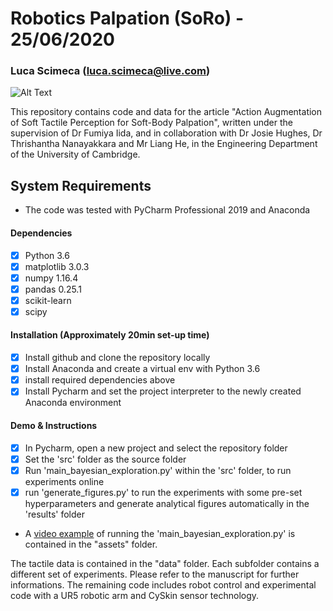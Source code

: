 # Robotics Palpation (SoRo) - 25/06/2020
### Luca Scimeca (luca.scimeca@live.com) 

![Alt Text](https://github.com/lucascimeca/Robotics_Palpation/blob/master/assets/NMI_palpation_short.gif)

This repository contains code and data for the article "Action Augmentation of Soft Tactile Perception for Soft-Body Palpation", written under the supervision of Dr Fumiya Iida, and in collaboration with Dr Josie Hughes, Dr Thrishantha Nanayakkara and Mr Liang He, in the Engineering Department of the University of Cambridge.

## System Requirements

* The code was tested with PyCharm Professional 2019 and Anaconda

#### Dependencies
- [x] Python 3.6
- [x] matplotlib 3.0.3
- [x] numpy 1.16.4
- [x] pandas 0.25.1
- [x] scikit-learn
- [x] scipy

#### Installation (Approximately 20min set-up time)
- [x] Install github and clone the repository locally 
- [x] Install Anaconda and create a virtual env with Python 3.6
- [x] install required dependencies above
- [x] Install Pycharm and set the project interpreter to the newly created Anaconda environment

#### Demo & Instructions
- [x] In Pycharm, open a new project and select the repository folder
- [x] Set the 'src' folder as the source folder
- [x] Run 'main_bayesian_exploration.py' within the 'src' folder, to run experiments online
- [x] run 'generate_figures.py' to run the experiments with some pre-set hyperparameters and generate analytical figures automatically in the 'results' folder 

* A [video example](https://bitbucket.org/lucascimeca/nmi_palpation/raw/b0febc1b1a25e84360d0b80d630a3369fe926180/assets/code_demo.mp4 "download") of running the 'main_bayesian_exploration.py' is contained in the "assets" folder.

The tactile data is contained in the "data" folder. Each subfolder contains a different set of experiments. Please refer to the manuscript for further informations.
The remaining code includes robot control and experimental code with a UR5 robotic arm and CySkin sensor technology.
